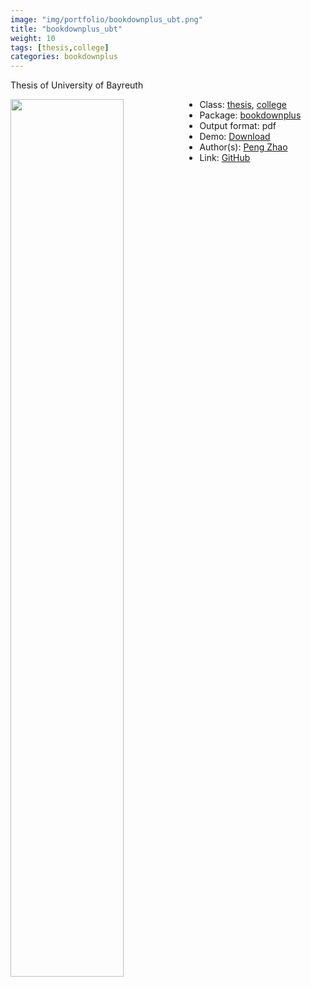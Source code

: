 ```yaml
---
image: "img/portfolio/bookdownplus_ubt.png"
title: "bookdownplus_ubt"
weight: 10
tags: [thesis,college]
categories: bookdownplus
---
```


Thesis of University of Bayreuth

<!--more-->

<a href="../../img/portfolio/bookdownplus_ubt.png"><img class = "jf-image-shadow" src="../../img/portfolio/bookdownplus_ubt.png" style="display: block; margin: auto;" width="60%"  align="left"></a>

- Class: [thesis](../../tags/thesis), [college](../../tags/college)
- Package: [bookdownplus](bookdownplus)
- Output format: pdf
- Demo: [Download](https://pzhaonet.github.io/bookdownplus/inst2/ubt/showcase/ubt.pdf)
- Author(s): [Peng Zhao](https://pzhao.org)
- Link: [GitHub](https://github.com/pzhaonet/bookdownplus)


